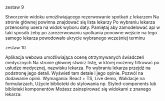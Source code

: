 zestaw 9

Stworzenie widoku umożliwiającego rezerwowanie spotkań z lekarzem
Na stronie głównej powinna znajdować się lista lekarzy
Po wybraniu lekarza przenosimy usera na widok wyboru daty.
Pamiętaj aby zamodelować api w taki sposób żeby po zarezerwowaniu spotkania ponowne wejście na tego samego lekarza powodowało ukrycie wybranego wcześniej terminu

zestaw 10

Aplikacja webowa umożliwiająca ocenę otrzymywanych świadczeń medycznych
Na stronie głównej stwórz listę, w której możemy filtrować po usłudze medycznej, nazwisku lekarza. Po wybraniu lekarza przejdź na podstronę jego detali. Wyświetl tam detale i jego opinie. Pozwól na dodawanie opinii.
Wymagania:
React + TS,
Live demo,
Walidacje na formularzach,
Użycie biblioteki do stylowania np. Styled-components lub biblioteki komponentów
Możesz zainspirować się widokami z znanego lekarza:
